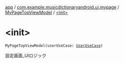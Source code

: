 [app](../../index.md) / [com.example.musicdictionaryandroid.ui.mypage](../index.md) / [MyPageTopViewModel](index.md) / [&lt;init&gt;](./-init-.md)

# &lt;init&gt;

`MyPageTopViewModel(userUseCase: `[`UserUseCase`](../../com.example.musicdictionaryandroid.model.usecase/-user-use-case/index.md)`)`

設定画面_UIロジック

